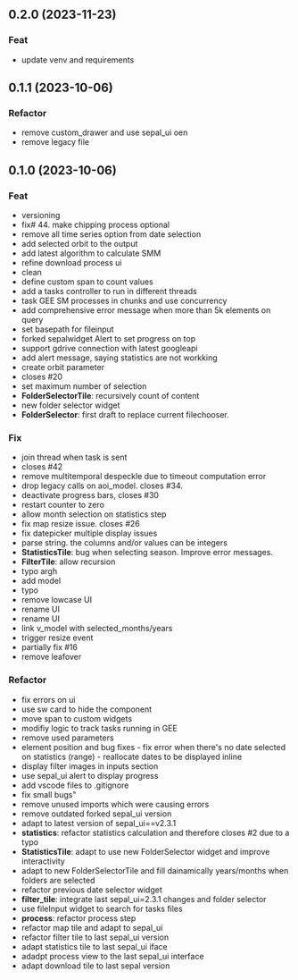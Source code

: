 ## 0.2.0 (2023-11-23)

### Feat

- update venv and requirements

## 0.1.1 (2023-10-06)

### Refactor

- remove custom_drawer and use sepal_ui oen
- remove legacy file

## 0.1.0 (2023-10-06)

### Feat

- versioning
- fix# 44. make chipping process optional
- remove all time series option from date selection
- add selected orbit to the output
- add latest algorithm to calculate SMM
- refine download process ui
- clean
- define custom span to count values
- add a tasks controller to run in different threads
- task GEE SM processes in chunks and use concurrency
- add comprehensive error message when more than 5k elements on query
- set basepath for fileinput
- forked sepalwidget Alert to set progress on top
- support gdrive connection with latest googleapi
- add alert message, saying statistics are not workking
- create orbit parameter
- closes #20
- set maximum number of selection
- **FolderSelectorTile**: recursively count of content
- new folder selector widget
- **FolderSelector**: first draft to replace current filechooser.

### Fix

- join thread when task is sent
- closes #42
- remove multitemporal despeckle due to timeout computation error
- drop legacy calls on aoi_model. closes #34.
- deactivate progress bars, closes #30
- restart counter to zero
- allow month selection on statistics step
- fix map resize issue. closes #26
- fix datepicker multiple display issues
- parse string. the columns and/or values can be integers
- **StatisticsTile**: bug when selecting season. Improve error messages.
- **FilterTile**: allow recursion
- typo argh
- add model
- typo
- remove lowcase UI
- rename UI
- rename UI
- link v_model with selected_months/years
- trigger resize event
- partially fix #16
- remove leafover

### Refactor

- fix errors on ui
- use sw card to hide the component
- move span to custom widgets
- modifiy logic to track tasks running in GEE
- remove used parameters
- element position and bug fixes - fix error when there's no date selected on statistics (range) - reallocate dates to be displayed inline
- display filter images in inputs section
- use sepal_ui alert to display progress
- add vscode files to .gitignore
- fix small bugs"
- remove unused imports which were causing errors
- remove outdated forked sepal_ui version
- adapt to latest version of sepal_ui==v2.3.1
- **statistics**:  refactor statistics calculation and therefore closes #2 due to a typo
- **StatisticsTile**: adapt to use new FolderSelector widget and improve interactivity
- adapt to new FolderSelectorTile and fill dainamically years/months when folders are selected
- refactor previous date selector widget
- **filter_tile**: integrate last sepal_ui=2.3.1 changes and folder selector
- use fileInput widget to search for tasks files
- **process**: refactor process step
- refactor map tile and adapt to sepal_ui
- refactor filter tile to last sepal_ui version
- adapt statistics tile to last sepal_ui iface
- adadpt process view to the last sepal_ui interface
- adapt download tile to last sepal version
